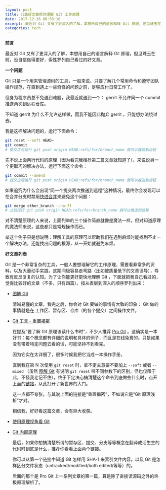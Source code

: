 ```yaml
---
layout: post
title: 几篇好文章帮你理解 Git 工作原理
date: 2017-12-16 06:50:10
excerpt: 最近对 Git 又有了更深入的了解，本想用自己的语言解释 Git 原理，但见珠玉在前，没自信做得更好，索性罗列自己看过的好文章
categories: tech
---
```


**前言**

最近对 Git 又有了更深入的了解，本想用自己的语言解释 Git 原理，但见珠玉在前，没自信做得更好，索性罗列自己看过的好文章。

**一个问题**

Git 只是一个用来管理源码的工具，一般来说，只要了解几个常用命令和遵守团队操作规范，在直到遇上一些奇怪的问题之前，足够应付日常工作了。

但身为程序员总不免遇到难题，我最近就遇到一个： gerrit 不允许同一个 commit 推送两次到远程仓库。

不知道 gerrit 为什么不允许这样做，而我不能因此抛弃 gerrit ，只能想办法绕过去。

我是这样解决问题的，运行下面命令：

```bash
git reset --soft HEAD~
git commit
# 提交之后运行 git push origin HEAD:refs/for/branch_name 就可以推送到远程
```

先不说上面两行代码的原理（因为看完我推荐第二篇文章就知道了），来说说另一个更取巧的解决办法，运行下面这个命令：
```bash
git commit --amend
# 提交之后运行 git push origin HEAD:refs/for/branch_name 就可以推送到远程
```

如果追究为什么会出现“同一个提交两次推送到远程”这种情况，最终你会发现可以在合并分支时禁用[快进合并](https://git-scm.com/book/zh/v2/Git-分支-分支的新建与合并)来避免这个问题：
```bash
git merge other_branch --no-ff
# 之后运行 git push origin HEAD:refs/for/branch_name 就可以推送到远程
```

对不清楚原理的人来说，上面列举的三个操作简直就像是魔法一样，但对知道原理的魔法师来说，这些都只是常规操作而已。

举这个例子只是想说明：理解工具的原理可以帮助我们在遇到麻烦时能找到不止一个解决办法，还能找出问题的根源，从一开始就避免麻烦。

**好文章列表**

Git 是一个非常复杂的工具，一般人要想理解它的工作原理，需要看非常多的资料，以及大量动手实践，这期间极容易走弯路（比如被质量低下的文章误导），导致有反反复复的认知。为了让你能更好更快地理解 Git ，下面就把我自己看过的，觉得比较好的文章（不多，只有四篇），按从表层到深入的顺序罗列出来：

- [图解 Git](https://marklodato.github.io/visual-git-guide/index-zh-cn.html?no-svg)
    
    清晰易懂的文章，看完之后，你会对 Git 要做的事情有大致的印象： Git 做的事情就是在 工作区、暂存区、仓库（的各个提交）之间操作文件。
- [Git 工具 - 重置揭密](https://git-scm.com/book/zh/v2/Git-工具-重置揭密)
    
    在提及“要了解 Git 原理该读什么书时”，不少人推荐 [Pro Git](https://git-scm.com/book/zh/v2) 。这确实是一本好书：每个概念都有详细的说明和具体的例子，而且是在线免费的。只是如果没有带着特定问题去看的话，可能坚持不到看完。
    
    因为它实在太详细了，很多时候我把它当成一本操作手册。
    
    直到我在第 N 次使用 `git reset` 时，拿不定主意要不要加上 `--soft` 或者 `--mixed` （虽然 [图解 Git](https://marklodato.github.io/visual-git-guide/index-zh-cn.html?no-svg) 有说明 `git reset` 带不同参数下的区别，但也仅限于此，不怪我老记不住），终于下定决心搞清楚这个命令到底做些什么时，点开上面的[链接](https://git-scm.com/book/zh/v2/Git-工具-重置揭密)，从此打开了新世界的大门。

    这一点都不夸张，与其说上面的链接是“重置揭密”，不如说它是“Git 原理浅析”才对。

    相信我，好好看这篇文章，会有巨大收获。

- [使用原理视角看 Git](https://blog.coding.net/blog/principle-of-Git#user-content-2-2-Mi4yIOaaguWtmOWMug=)
- [Git 内部原理](https://git-scm.com/book/zh/v2/Git-内部原理-底层命令和高层命令)

    最后，如果你想搞清楚所谓的暂存区、提交、分支等等概念在翻译成活生生的代码时到底是什么，推荐你看看上面两个链接。
    
    你可以从第一个链接中知道 Git 怎样用 SHA-1 来索引文件内容，以及 Git 是怎样区分文件状态（untracked/modified/both edited/等等）的。

    后面的那个是 Pro Git 上一系列文章的第一篇，算是除了直接读源码之外的终极原理解析了。
